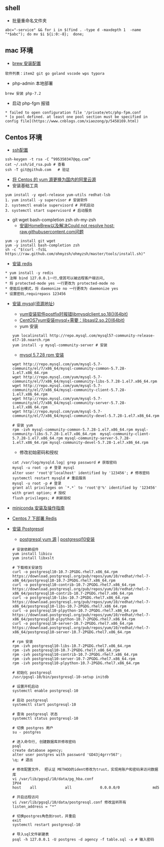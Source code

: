 ## shell
* 批量重命名文件夹
```
abc="-service" && for i in $(find . -type d -maxdepth 1  -name "*$abc"); do mv $i ${i:0:-8};  done;
 ```
 
## mac 环境

* [brew 安装配置](https://www.jianshu.com/p/0cea9650918d)
```
软件列表：item2 git go goland vscode wps typora
```

* php-admin 本地部署
```
brew 安装 php-7.2
```

* 启动 php-fgm 报错
```  
* failed to open configuration file '/private/etc/php-fpm.conf
* [o pool defined. at least one pool section must be specified in config file](https://www.cnblogs.com/xiaozong/p/5458169.html)
```

## Centos 环境
* [ssh配置](https://segmentfault.com/a/1190000013759207)
```
ssh-keygen -t rsa -C “995350347@qq.com” 
cat ~/.ssh/id_rsa.pub # 查看
ssh -T git@github.com   # 验证
```
* [将 Centos 的 yum 源更换为国内的阿里云源](https://www.jianshu.com/p/4aa7b63f9026)
* 安装基础工具
```
yum install -y epel-release yum-utils redhat-lsb
1. yum install -y supervisor # 安装软件
2. systemctl enable supervisord # 开机启动
3. systemctl start supervisord # 启动服务
```

* git wget  bash-completion zsh oh-my-zsh
    * [安装HomeBrew以及解决Could not resolve host: raw.githubusercontent.com问题](https://www.jianshu.com/p/52dee5b08c29)
```
yum -y install git wget
yum -y install bash-completion zsh
sh -c "$(curl -fsSL https://raw.github.com/ohmyzsh/ohmyzsh/master/tools/install.sh)"
```


* [安装 redis](https://xyzghio.xyz/dbInCentOS/)
```
* yum install -y redis
* 注释 bind 127.0.0.1一行,使其可以被远程客户端访问,
* 将 protected-mode yes 一行更改为 protected-mode no
* 使能后台模式，将 daemonize no 一行更改为 daemonize yes
* 设置密码,requirepass 123456
```

* [安装 mysql](https://xyzghio.xyz/dbInCentOS/)([资源地址](http://repo.mysql.com/))
    * [yum安装软件postfix时报错libmysqlclient.so.18()(64bit)](https://blog.csdn.net/Moniicoo/article/details/86647080)
    * [CentOS7yum安装mysql+需要：libsasl2.so.2()(64bit)](https://blog.csdn.net/qq_38417808/article/details/81291588)
    * yum 安装
    ```
    yum localinstall http://repo.mysql.com/mysql57-community-release-el7-10.noarch.rpm
    yum install -y mysql-community-server # 安装
    ```

    * [mysql 5.7.28 rpm 安装](https://blog.csdn.net/shangyexin/article/details/102720834)
    ```
    wget http://repo.mysql.com/yum/mysql-5.7-community/el/7/x86_64/mysql-community-common-5.7.28-1.el7.x86_64.rpm
    wget http://repo.mysql.com/yum/mysql-5.7-community/el/7/x86_64/mysql-community-libs-5.7.28-1.el7.x86_64.rpm
    wget http://repo.mysql.com/yum/mysql-5.7-community/el/7/x86_64/mysql-community-client-5.7.28-1.el7.x86_64.rpm
    wget http://repo.mysql.com/yum/mysql-5.7-community/el/7/x86_64/mysql-community-server-5.7.28-1.el7.x86_64.rpm
    wget http://repo.mysql.com/yum/mysql-5.7-community/el/7/x86_64/mysql-community-devel-5.7.28-1.el7.x86_64.rpm

    # 安装 yum
    rpm -ivh mysql-community-common-5.7.28-1.el7.x86_64.rpm mysql-community-libs-5.7.28-1.el7.x86_64.rpm  mysql-community-client-5.7.28-1.el7.x86_64.rpm mysql-community-server-5.7.28-1.el7.x86_64.rpm mysql-community-devel-5.7.28-1.el7.x86_64.rpm
    ```

    * 修改初始密码和授权
    ```
    cat /var/log/mysqld.log| grep password # 获取密码
    mysql -u root -p # 登录 mysql
    alter user 'root'@'localhost' identified by '123456'; # 修改密码
    systemctl restart mysqld # 重启服务
    mysql -u root -p # 登录
    grant all privileges on `*.*` to 'root'@'%' identified by '123456' with grant option; # 授权
    flush privileges; # 刷新授权
    ```

* [miniconda 安装及操作指南](https://blog.51cto.com/loufeng/2342003)
* [Centos 7 下部署 Redis](https://xyzghio.xyz/dbInCentOS/)


* [安装 Postgresql](https://www.postgresql.org/download/linux/redhat/)
    * [postgresql yum 源](https://download.postgresql.org/pub/repos/yum/10/redhat/rhel-7.5-x86_64/) | [postgresql10安装](https://blog.csdn.net/templarzq/article/details/100916016)
    ```
    # 安装依赖组件
    yum install libicu
    yum install libxslt

    # 下载相关安装包
    curl -o postgresql10-10.7-2PGDG.rhel7.x86_64.rpm https://download.postgresql.org/pub/repos/yum/10/redhat/rhel-7-x86_64/postgresql10-10.7-2PGDG.rhel7.x86_64.rpm
    curl -o postgresql10-contrib-10.7-2PGDG.rhel7.x86_64.rpm https://download.postgresql.org/pub/repos/yum/10/redhat/rhel-7-x86_64/postgresql10-contrib-10.7-2PGDG.rhel7.x86_64.rpm
    curl -o postgresql10-libs-10.7-2PGDG.rhel7.x86_64.rpm https://download.postgresql.org/pub/repos/yum/10/redhat/rhel-7-x86_64/postgresql10-libs-10.7-2PGDG.rhel7.x86_64.rpm
    curl -o postgresql10-plpython-10.7-2PGDG.rhel7.x86_64.rpm https://download.postgresql.org/pub/repos/yum/10/redhat/rhel-7-x86_64/postgresql10-plpython-10.7-2PGDG.rhel7.x86_64.rpm
    curl -o postgresql10-server-10.7-2PGDG.rhel7.x86_64.rpm https://download.postgresql.org/pub/repos/yum/10/redhat/rhel-7-x86_64/postgresql10-server-10.7-2PGDG.rhel7.x86_64.rpm
    
    # rpm 安装
    rpm -ivh postgresql10-libs-10.7-2PGDG.rhel7.x86_64.rpm        
    rpm -ivh postgresql10-10.7-2PGDG.rhel7.x86_64.rpm        
    rpm -ivh postgresql10-contrib-10.7-2PGDG.rhel7.x86_64.rpm        
    rpm -ivh postgresql10-server-10.7-2PGDG.rhel7.x86_64.rpm      
    rpm -ivh postgresql10-plpython-10.7-2PGDG.rhel7.x86_64.rpm
    
    # 初始化 postgresql
    /usr/pgsql-10/bin/postgresql-10-setup initdb 
    
    # 设置开机启动
    systemctl enable postgresql-10

    # 启动 postgresql
    systemctl start postgresql-10

    # 查询 postgresql 状态
    systemctl status postgresql-10
    
    # 切换 postgres 用户
    su - postgres
    
    # 进入命令行, 创建数据库并修改密码
    psql
    create database agency;
    alter user postgres with password 'GD43j4grrr567';
    \q; # 退出
    
    # 修改配置文件， 把认证 METHOD的ident修改为trust，实现用账户和密码来访问数据库
    vi /var/lib/pgsql/10/data/pg_hba.conf
    IPV4
    host    all             all             0.0.0.0/0               md5

    # 开启远程访问
    vi /var/lib/pgsql/10/data/postgresql.conf 修改监听所有
    listen_address = "*"
    
    # 切换postgres角色到root，并重启
    exit
    systemctl restart postgresql-10
    
    # 导入sql文件新建表
    psql -h 127.0.0.1 -U postgres -d agency -f table.sql -a # 输入密码


    ```